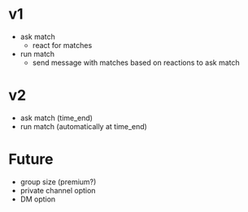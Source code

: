 # v1
- ask match 
    - react for matches
- run match
    - send message with matches based on reactions to ask match

# v2
- ask match (time_end)
- run match (automatically at time_end)

# Future
- group size (premium?)
- private channel option
- DM option